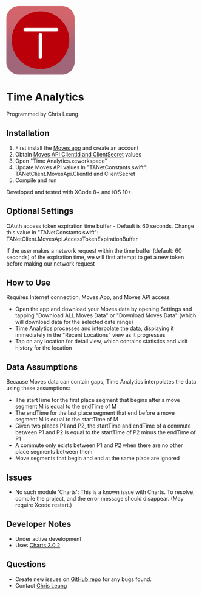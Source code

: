 ![Time Analytics Logo](/Time%20Analytics/Assets.xcassets/AppIcon.appiconset/Icon-60@3x.png?raw=true "Time Analytics Logo")

Time Analytics
==============

Programmed by Chris Leung

Installation
------------
1. First install the [Moves app](https://moves-app.com/) and create an account
2. Obtain [Moves API ClientId and ClientSecret](https://dev.moves-app.com/apps) values
3. Open "Time Analytics.xcworkspace"
4. Update Moves API values in "TANetConstants.swift": TANetClient.MovesApi.ClientId and ClientSecret
5. Compile and run

Developed and tested with XCode 8+ and iOS 10+.

Optional Settings
-----------------
OAuth access token expiration time buffer - Default is 60 seconds. Change this value in "TANetConstants.swift": TANetClient.MovesApi.AccessTokenExpirationBuffer

If the user makes a network request within the time buffer (default: 60 seconds) of the expiration time, we will first attempt to get a new token before making our network request

How to Use
----------
Requires Internet connection, Moves App, and Moves API access  

* Open the app and download your Moves data by opening Settings and tapping "Download ALL Moves Data" or "Download Moves Data" (which will download data for the selected date range)
* Time Analytics processes and interpolate the data, displaying it immediately in the "Recent Locations" view as it progresses
* Tap on any location for detail view, which contains statistics and visit history for the location

Data Assumptions
----------------
Because Moves data can contain gaps, Time Analytics interpolates the data using these assumptions:

* The startTime for the first place segment that begins after a move segment M is equal to the endTime of M
* The endTime for the last place segment that end before a move segment M is equal to the startTime of M
* Given two places P1 and P2, the startTime and endTime of a commute between P1 and P2 is equal to the startTime of P2 minus the endTime of P1
* A commute only exists between P1 and P2 when there are no other place segments between them
* Move segments that begin and end at the same place are ignored

Issues
------
* No such module 'Charts': This is a known issue with Charts. To resolve, compile the project, and the error message should disappear. (May require Xcode restart.)

Developer Notes
---------------
* Under active development
* Uses [Charts 3.0.2](https://github.com/danielgindi/Charts)

Questions
---------
* Create new issues on [GitHub repo](https://github.com/chrislzm/TimeAnalytics/issues) for any bugs found.
* Contact [Chris Leung](https://github.com/chrislzm)
